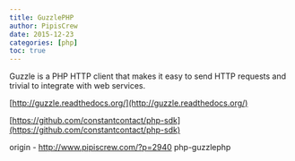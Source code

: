 ```yaml
---
title: GuzzlePHP
author: PipisCrew
date: 2015-12-23
categories: [php]
toc: true
---
```


Guzzle is a PHP HTTP client that makes it easy to send HTTP requests and trivial to integrate with web services.

[http://guzzle.readthedocs.org/](http://guzzle.readthedocs.org/)

[https://github.com/constantcontact/php-sdk](https://github.com/constantcontact/php-sdk)

origin - http://www.pipiscrew.com/?p=2940 php-guzzlephp